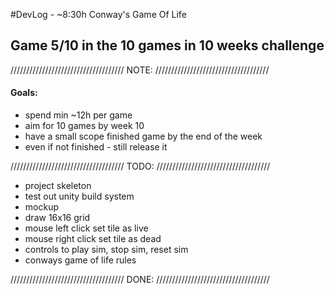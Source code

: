 #DevLog - ~8:30h
Conway's Game Of Life

## Game 5/10 in the 10 games in 10 weeks challenge
////////////////////////////////////
              NOTE:
////////////////////////////////////
#### Goals:
- spend min ~12h per game
- aim for 10 games by week 10 
- have a small scope finished game by the end of the week
- even if not finished - still release it

////////////////////////////////////
              TODO:
////////////////////////////////////
- project skeleton
- test out unity build system
- mockup
- draw 16x16 grid
- mouse left click set tile as live
- mouse right click set tile as dead
- controls to play sim, stop sim, reset sim
- conways game of life rules


////////////////////////////////////
              DONE:
////////////////////////////////////

